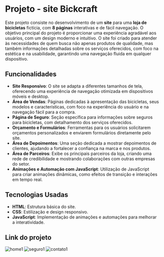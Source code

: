 # Projeto - site Bickcraft 

Este projeto consiste no desenvolvimento de um **site** para uma **loja de bicicletas** fictícia, com **8 páginas** interativas e de fácil navegação. O objetivo principal do projeto 
é proporcionar uma experiência agradável aos usuários, com um design moderno e intuitivo. O site foi criado para atender às necessidades de quem busca não 
apenas produtos de qualidade, mas também informações detalhadas sobre os serviços oferecidos, com foco na estética e na usabilidade, garantindo uma navegação 
fluida em qualquer dispositivo.

## Funcionalidades

- **Site Responsivo**: O site se adapta a diferentes tamanhos de tela, oferecendo uma experiência de navegação otimizada em dispositivos móveis e desktop.
- **Área de Vendas**: Páginas dedicadas à apresentação das bicicletas, seus modelos e características, com foco na experiência do usuário e na navegação fácil para a compra.
- **Página de Seguro**: Seção específica para informações sobre seguros para bicicletas, com detalhamento dos serviços oferecidos.
- **Orçamento e Formulários**: Ferramentas para os usuários solicitarem orçamentos personalizados e enviarem formulários diretamente pelo site.
- **Área de Depoimentos**: Uma seção dedicada a mostrar depoimentos de clientes, ajudando a fortalecer a confiança na marca e nos produtos.
- **Área de Parceiros**: Exibe os principais parceiros da loja, criando uma rede de credibilidade e mostrando colaborações com outras empresas do setor.
- **Animações e Automação com JavaScript**: Utilização de JavaScript para criar animações dinâmicas, como efeitos de transição e interações em tempo real.

## Tecnologias Usadas

- **HTML**: Estrutura básica do site.
- **CSS**: Estilização e design responsivo.
- **JavaScript**: Implementação de animações e automações para melhorar a interatividade.

## Link do projeto



![home1](https://github.com/user-attachments/assets/7ebac477-ee18-4591-b930-479a877582d6)
![seguro1](https://github.com/user-attachments/assets/3dc6d95e-9678-4680-86cb-a94572c4d521)
![contato1](https://github.com/user-attachments/assets/761b5843-00fe-4717-b545-cee594d8691f)





